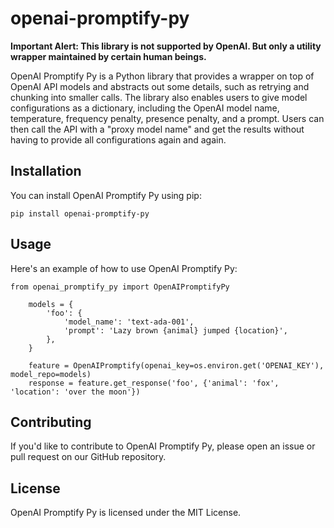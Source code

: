# openai-promptify-py

**Important Alert: This library is not supported by OpenAI. But only a utility wrapper maintained by certain human
beings.**

OpenAI Promptify Py is a Python library that provides a wrapper on top of OpenAI API models and abstracts out some
details, such as retrying and chunking into smaller calls. The library also enables users to give model configurations
as a dictionary, including the OpenAI model name, temperature, frequency penalty, presence penalty, and a prompt. Users
can then call the API with a "proxy model name" and get the results without having to provide all configurations again
and again.

## Installation

You can install OpenAI Promptify Py using pip:

    pip install openai-promptify-py

## Usage

Here's an example of how to use OpenAI Promptify Py:

    from openai_promptify_py import OpenAIPromptifyPy

        models = {
            'foo': {
                'model_name': 'text-ada-001',
                'prompt': 'Lazy brown {animal} jumped {location}',
            },
        }

        feature = OpenAIPromptify(openai_key=os.environ.get('OPENAI_KEY'), model_repo=models)
        response = feature.get_response('foo', {'animal': 'fox', 'location': 'over the moon'})

## Contributing

If you'd like to contribute to OpenAI Promptify Py, please open an issue or pull request on our GitHub repository.

## License

OpenAI Promptify Py is licensed under the MIT License.
